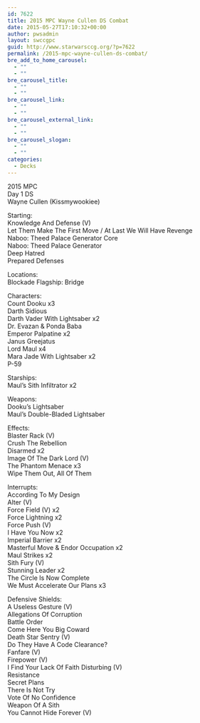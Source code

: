 ```yaml
---
id: 7622
title: 2015 MPC Wayne Cullen DS Combat
date: 2015-05-27T17:10:32+00:00
author: pwsadmin
layout: swccgpc
guid: http://www.starwarsccg.org/?p=7622
permalink: /2015-mpc-wayne-cullen-ds-combat/
bre_add_to_home_carousel:
  - ""
  - ""
bre_carousel_title:
  - ""
  - ""
bre_carousel_link:
  - ""
  - ""
bre_carousel_external_link:
  - ""
  - ""
bre_carousel_slogan:
  - ""
  - ""
categories:
  - Decks
---
```

2015 MPC  
Day 1 DS  
Wayne Cullen (Kissmywookiee)

Starting:  
Knowledge And Defense (V)  
Let Them Make The First Move / At Last We Will Have Revenge  
Naboo: Theed Palace Generator Core  
Naboo: Theed Palace Generator  
Deep Hatred  
Prepared Defenses

Locations:  
Blockade Flagship: Bridge

Characters:  
Count Dooku x3  
Darth Sidious  
Darth Vader With Lightsaber x2  
Dr. Evazan & Ponda Baba  
Emperor Palpatine x2  
Janus Greejatus  
Lord Maul x4  
Mara Jade With Lightsaber x2  
P-59

Starships:  
Maul&#8217;s Sith Infiltrator x2

Weapons:  
Dooku&#8217;s Lightsaber  
Maul&#8217;s Double-Bladed Lightsaber

Effects:  
Blaster Rack (V)  
Crush The Rebellion  
Disarmed x2  
Image Of The Dark Lord (V)  
The Phantom Menace x3  
Wipe Them Out, All Of Them

Interrupts:  
According To My Design  
Alter (V)  
Force Field (V) x2  
Force Lightning x2  
Force Push (V)  
I Have You Now x2  
Imperial Barrier x2  
Masterful Move & Endor Occupation x2  
Maul Strikes x2  
Sith Fury (V)  
Stunning Leader x2  
The Circle Is Now Complete  
We Must Accelerate Our Plans x3

Defensive Shields:  
A Useless Gesture (V)  
Allegations Of Corruption  
Battle Order  
Come Here You Big Coward  
Death Star Sentry (V)  
Do They Have A Code Clearance?  
Fanfare (V)  
Firepower (V)  
I Find Your Lack Of Faith Disturbing (V)  
Resistance  
Secret Plans  
There Is Not Try  
Vote Of No Confidence  
Weapon Of A Sith  
You Cannot Hide Forever (V)